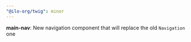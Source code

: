 ```yaml
---
"@ilo-org/twig": minor
---
```


**main-nav**: New navigation component that will replace the old `Navigation` one

